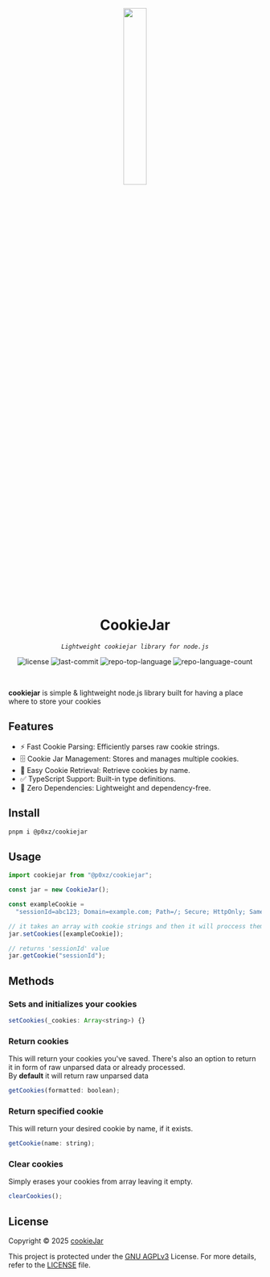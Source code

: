 <p align="center">
    <img src="https://lh3.googleusercontent.com/fife/ALs6j_F3F4SmnxawPQ8NJyKDH3R2S9BggZ3M8_F3m10xP3WZCPXzqqErexp_yYlPohLXho6xEej4MffiFnhnozMZWShWY7xBsZaG-mkyDxGhNwqqZnt5vyW89Wg6yQ5JWO_D2MUTjed_Hs31oQMijEebFqRdg103pa01wFPt95DPwg1rT9sWUM3_vnwdGMCdWwAqTbGik9z8l6hi-S1uNZAw7aQICd3U_eQ4SbdO7sx-RvOLfGYODZQlsjni2RDbuE3XIZG_bga8vom7zphWl9u974_i-nNOCxEnSlFcd9cOXVyAYf7rE3oIBorShyJ_bAUu2IDJryifjvBuNEf7-ztJF2Tobalv6f1qyjzTJTIKkX2hx2u446PGLk939NCMdXkSz9MBqSf3Xknc75-wf3iXLUJ6ghpzWimzmQatlx4wbNoc4mY8PmSRu1D7ugHHntKyAr98DPNCsnpUU6Iu7BEWDssEemHbgWeBG-3tuSwipVLwDN84vgMYI8AcAUAS7-hmNwf3lOhUMio89J_YgCcLOHrbb_eyD5QVGZWa3yBIKAh2PqHZW8bk2e-rdNdasO3IjIeNJUlc5b2XbgLgklYoAhkPKRoDYu9hwS8S-eB1ajyJJOXselSkw0zSpJ3BOpgBTtsuER3ZmE5p1ImOQ3rrbrRFipZwysNPhewJxF0cNtJ1ZRnf5qm1CgUkqHLt3IJzhjlS319ivo8qLt4aZpGh0WFrVy0om0soEDKsqdGp80oOBUW94S8bCm_tVhiChswafBz9qvPcvedptnXMcNvYX6OR5q-cUBuhjbDK1iJZndHXC2oN1oyQqXpubb7x8T0mWWxmK3zGFnBKMCs8LcPMbCBWECEng04wv5-ADKkU7Iroh_ugWJKYtXITsxYxzv_5E-aCtb1TRjGvpg2LKIGGBmMXqH7PuUsYkYDgxqINkGR2IuEfNHvGLLVhCVf29ExjsuEID5Orugx-wpB44ZgtqO2PNMCtF_veAJ8dpMVnlEpvSxmGaHweWJYi_56tIHDimgu-Sblzd6GB2TMaiPnJa9o4xqf-JqnwblnmjEvprZlLoRLoL5uyh0txVoY1cs5lpJIvZAfuSYu6I3sAGaASacxFgLkXQds0HljphY1ByfismuceHnmbyYqtKDlmr5U6FvBiyx9xHnsCHcldnM7pwDnfz74VegUDqeJJyJd5xt5Au7TmUBeIlXPfdEGU-RzSBZmRcWwOUtdQ9JWUFXwVbRdgkUQiBRjxCY6OMq3RfmWSrAhAt1hI-WcSmgutO0Z0HqiSxmpIKvQOEgGAj4a1L5ShAwkMjjE_cCGMCdx1o3LPuKNGFRXqhe3vsBIP-q8qrUXrNDasucF31K5GpsgWqqPBFyKnKtAqtB2gAC6Mk-2i8luMB8d77sORk4yjPRXFswRfFRr2tjD0Vw4oufPEb8SYoYu0dPOCzjD-ee2UksUOicccLYZnIOkEYRTbO8lbVSkcf0ZcFgnk=s512" align="center" width="30%">
</p>
<p align="center"><h1 align="center">CookieJar</h1></p>
<p align="center">
	<em><code>Lightweight cookiejar library for node.js</code></em>
</p>
<p align="center">
	<img src="https://img.shields.io/github/license/p0xz/CookieJar?style=default&logo=opensourceinitiative&logoColor=white&color=ff964f" alt="license">
	<img src="https://img.shields.io/github/last-commit/p0xz/CookieJar?style=default&logo=git&logoColor=white&color=ff964f" alt="last-commit">
	<img src="https://img.shields.io/github/languages/top/p0xz/CookieJar?style=default&color=ff964f" alt="repo-top-language">
	<img src="https://img.shields.io/github/languages/count/p0xz/CookieJar?style=default&color=ff964f" alt="repo-language-count">
</p>
<p align="center"><!-- default option, no dependency badges. -->
</p>
<p align="center">
	<!-- default option, no dependency badges. -->
</p>
<br>

**cookiejar** is simple & lightweight node.js library built for having a place where to store your cookies

## Features

- ⚡️ Fast Cookie Parsing: Efficiently parses raw cookie strings.
- 🗄️ Cookie Jar Management: Stores and manages multiple cookies.
- 🔎 Easy Cookie Retrieval: Retrieve cookies by name.
- ✅ TypeScript Support: Built-in type definitions.
- 🚀 Zero Dependencies: Lightweight and dependency-free.

## Install

```sh
pnpm i @p0xz/cookiejar
```

## Usage

```js
import cookiejar from "@p0xz/cookiejar";

const jar = new CookieJar();

const exampleCookie =
  "sessionId=abc123; Domain=example.com; Path=/; Secure; HttpOnly; SameSite=Strict; Expires=Wed, 09 Jun 2025 10:18:14 GMT";

// it takes an array with cookie strings and then it will proccess them
jar.setCookies([exampleCookie]);

// returns 'sessionId' value
jar.getCookie("sessionId");
```

## Methods

### Sets and initializes your cookies

```js
setCookies(_cookies: Array<string>) {}
```

### Return cookies

This will return your cookies you've saved. There's also an option to return it in form of raw unparsed data or already processed. <br/> By **default** it will return raw unparsed data

```js
getCookies(formatted: boolean);
```

### Return specified cookie

This will return your desired cookie by name, if it exists.

```js
getCookie(name: string);
```

### Clear cookies

Simply erases your cookies from array leaving it empty.

```js
clearCookies();
```

## License

Copyright © 2025 [cookieJar](https://github.com/p0xz/CookieJar)

This project is protected under the [GNU AGPLv3](https://choosealicense.com/licenses/agpl-3.0/) License. For more details, refer to the [LICENSE](https://github.com/p0xz/CookieJar/blob/master/LICENSE) file.
